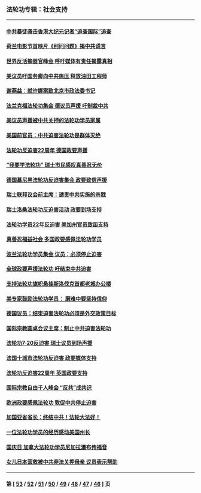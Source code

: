 ### 法轮功专辑：社会支持
---
#### [中共暴徒袭击香港大纪元记者“追查国际”追查](../../pages/nf4386/n13343404.md?11070430) 
#### [荷兰电影节首映片《别问问题》揭中共谎言](../../pages/nf4386/n13321179.md?11070430) 
#### [世界反活摘器官峰会 呼吁媒体有责任揭露真相](../../pages/nf4386/n13264475.md?11070430) 
#### [美议员吁国务卿向中共施压 释放油田工程师](../../pages/nf4386/n13233845.md?11070430) 
#### [谢燕益：就许娜案致北京市政法委书记](../../pages/nf4386/n13182701.md?11070430) 
#### [法兰克福法轮功集会 德议员声援 吁制裁中共](../../pages/nf4386/n13175975.md?11070430) 
#### [美议员声援被中共关押的法轮功学员家属](../../pages/nf4386/n13158310.md?11070430) 
#### [美国前官员：中共迫害法轮功是群体灭绝](../../pages/nf4386/n13157750.md?11070430) 
#### [法轮功反迫害22周年 德国政要声援](../../pages/nf4386/n13143632.md?11070430) 
#### [“我要学法轮功” 瑞士市民感叹真善忍无价](../../pages/nf4386/n13129633.md?11070430) 
#### [德国慕尼黑法轮功反迫害集会 政要致信声援](../../pages/nf4386/n13129148.md?11070430) 
#### [瑞士联邦议会前主席：谴责中共实施的杀戮](../../pages/nf4386/n13127336.md?11070430) 
#### [瑞士洛桑法轮功反迫害活动 政要到场支持](../../pages/nf4386/n13119398.md?11070430) 
#### [法轮功学员22年反迫害 美加州官员致函支持](../../pages/nf4386/n13118879.md?11070430) 
#### [真善忍福益社会 多国政要感佩法轮功学员](../../pages/nf4386/n13116951.md?11070430) 
#### [波兰法轮功学员集会 议员：必须停止迫害](../../pages/nf4386/n13116685.md?11070430) 
#### [全球政要声援法轮功 吁结束中共迫害](../../pages/nf4386/n13114441.md?11070430) 
#### [支持法轮功旗帜悬挂斯洛伐克首都老城办公楼](../../pages/nf4386/n13112261.md?11070430) 
#### [美专家鼓励法轮功学员： 磨难中要坚持信仰](../../pages/nf4386/n13108359.md?11070430) 
#### [德国议员：结束迫害法轮功必须是外交政策目标](../../pages/nf4386/n13109600.md?11070430) 
#### [国际宗教圆桌会议主席：制止中共迫害法轮功](../../pages/nf4386/n13108177.md?11070430) 
#### [法轮功7·20反迫害 瑞士议员到场声援](../../pages/nf4386/n13107072.md?11070430) 
#### [法国十城市法轮功反迫害 政要媒体支持](../../pages/nf4386/n13104833.md?11070430) 
#### [法轮功反迫害22周年 英国政要支持](../../pages/nf4386/n13091349.md?11070430) 
#### [国际宗教自由千人峰会 “反共”成共识](../../pages/nf4386/n13091403.md?11070430) 
#### [欧洲政要感佩法轮功 敦促中共停止迫害](../../pages/nf4386/n13090743.md?11070430) 
#### [加国亚省省长：终结中共！法轮大法好！](../../pages/nf4386/n13084394.md?11070430) 
#### [一位法轮功学员的经历感动美国州长](../../pages/nf4386/n13078953.md?11070430) 
#### [国庆日 加拿大法轮功学员尼加拉瀑布传福音](../../pages/nf4386/n13064493.md?11070430) 
#### [女儿日本营救被中共非法关押母亲 议员表示帮助](../../pages/nf4386/n13053042.md?11070430) 

---
#### 第 [ [53](./53.md?11070430) / [52](./52.md?11070430) / [51](./51.md?11070430) / [50](./50.md?11070430) / [49](./49.md?11070430) / [48](./48.md?11070430) / [47](./47.md?11070430) / [46](./46.md?11070430) ] 页
